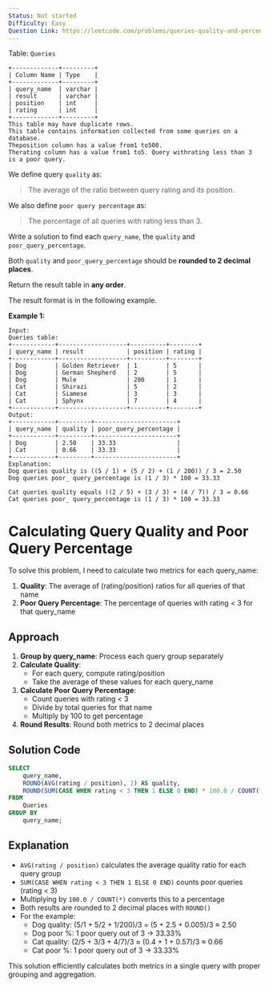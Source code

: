 ```yaml
---
Status: Not started
Difficulty: Easy
Question Link: https://leetcode.com/problems/queries-quality-and-percentage/
---
```

Table: `Queries`

```Plain
+-------------+---------+
| Column Name | Type    |
+-------------+---------+
| query_name  | varchar |
| result      | varchar |
| position    | int     |
| rating      | int     |
+-------------+---------+
This table may have duplicate rows.
This table contains information collected from some queries on a database.
Theposition column has a value from1 to500.
Therating column has a value from1 to5. Query withrating less than 3 is a poor query.
```

We define query `quality` as:

> The average of the ratio between query rating and its position.

We also define `poor query percentage` as:

> The percentage of all queries with rating less than 3.

Write a solution to find each `query_name`, the `quality` and `poor_query_percentage`.

Both `quality` and `poor_query_percentage` should be **rounded to 2 decimal places**.

Return the result table in **any order**.

The result format is in the following example.

**Example 1:**

```Plain
Input:
Queries table:
+------------+-------------------+----------+--------+
| query_name | result            | position | rating |
+------------+-------------------+----------+--------+
| Dog        | Golden Retriever  | 1        | 5      |
| Dog        | German Shepherd   | 2        | 5      |
| Dog        | Mule              | 200      | 1      |
| Cat        | Shirazi           | 5        | 2      |
| Cat        | Siamese           | 3        | 3      |
| Cat        | Sphynx            | 7        | 4      |
+------------+-------------------+----------+--------+
Output:
+------------+---------+-----------------------+
| query_name | quality | poor_query_percentage |
+------------+---------+-----------------------+
| Dog        | 2.50    | 33.33                 |
| Cat        | 0.66    | 33.33                 |
+------------+---------+-----------------------+
Explanation:
Dog queries quality is ((5 / 1) + (5 / 2) + (1 / 200)) / 3 = 2.50
Dog queries poor_ query_percentage is (1 / 3) * 100 = 33.33

Cat queries quality equals ((2 / 5) + (3 / 3) + (4 / 7)) / 3 = 0.66
Cat queries poor_ query_percentage is (1 / 3) * 100 = 33.33
```

# Calculating Query Quality and Poor Query Percentage

To solve this problem, I need to calculate two metrics for each query_name:

1. **Quality**: The average of (rating/position) ratios for all queries of that name
2. **Poor Query Percentage**: The percentage of queries with rating < 3 for that query_name

## Approach

1. **Group by query_name**: Process each query group separately
2. **Calculate Quality**:
    - For each query, compute rating/position
    - Take the average of these values for each query_name
3. **Calculate Poor Query Percentage**:
    - Count queries with rating < 3
    - Divide by total queries for that name
    - Multiply by 100 to get percentage
4. **Round Results**: Round both metrics to 2 decimal places

## Solution Code

```SQL
SELECT
    query_name,
    ROUND(AVG(rating / position), 2) AS quality,
    ROUND(SUM(CASE WHEN rating < 3 THEN 1 ELSE 0 END) * 100.0 / COUNT(*), 2) AS poor_query_percentage
FROM
    Queries
GROUP BY
    query_name;
```

## Explanation

- `AVG(rating / position)` calculates the average quality ratio for each query group
- `SUM(CASE WHEN rating < 3 THEN 1 ELSE 0 END)` counts poor queries (rating < 3)
- Multiplying by `100.0 / COUNT(*)` converts this to a percentage
- Both results are rounded to 2 decimal places with `ROUND()`
- For the example:
    - Dog quality: (5/1 + 5/2 + 1/200)/3 = (5 + 2.5 + 0.005)/3 ≈ 2.50
    - Dog poor %: 1 poor query out of 3 → 33.33%
    - Cat quality: (2/5 + 3/3 + 4/7)/3 ≈ (0.4 + 1 + 0.57)/3 ≈ 0.66
    - Cat poor %: 1 poor query out of 3 → 33.33%

This solution efficiently calculates both metrics in a single query with proper grouping and aggregation.